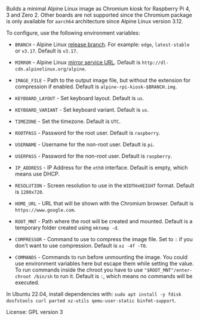 Builds a minimal Alpine Linux image as Chromium kiosk for Raspberry Pi 4, 3 and Zero 2. Other boards are not supported since the Chromium package is only available for `aarch64` architecture since Alpine Linux version 3.12.

To configure, use the following environment variables:

- `BRANCH` - Alpine Linux [release branch](https://www.alpinelinux.org/releases/). For example: `edge`, `latest-stable` or `v3.17`. Default is `v3.17`.

- `MIRROR` - Alpine Linux [mirror service URL](https://mirrors.alpinelinux.org). Default is `http://dl-cdn.alpinelinux.org/alpine`.

- `IMAGE_FILE` - Path to the output image file, but without the extension for compression if enabled. Default is `alpine-rpi-kiosk-$BRANCH.img`.

- `KEYBOARD_LAYOUT` - Set keyboard layout. Default is `us`.

- `KEYBOARD_VARIANT` - Set keyboard variant. Default is `us`.

- `TIMEZONE` - Set the timezone. Default is `UTC`.

- `ROOTPASS` - Password for the root user. Default is `raspberry`.

- `USERNAME` - Username for the non-root user. Default is `pi`.

- `USERPASS` - Password for the non-root user. Default is `raspberry`.

- `IP_ADDRESS` - IP Address for the `eth0` interface. Default is empty, which means use DHCP.

- `RESOLUTION` - Screen resolution to use in the `WIDTHxHEIGHT` format. Default is `1280x720`.

- `HOME_URL` - URL that will be shown with the Chromium browser. Default is `https://www.google.com`.

- `ROOT_MNT` - Path where the root will be created and mounted. Default is a temporary folder created using `mktemp -d`.

- `COMPRESSOR` - Command to use to compress the image file. Set to `:` if you don't want to use compression. Default is `xz -4f -T0`.

- `COMMANDS` - Commands to run before unmounting the image. You could use environment variables here but escape them while setting the value. To run commands inside the chroot you have to use `"$ROOT_MNT"/enter-chroot /bin/sh` to run it. Default is `:`, which means no commands will be executed.

In Ubuntu 22.04, install dependencies with: `sudo apt install -y fdisk dosfstools curl parted xz-utils qemu-user-static binfmt-support`.

License: GPL version 3
